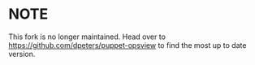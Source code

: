 NOTE
====

This fork is no longer maintained.  Head over to https://github.com/dpeters/puppet-opsview
to find the most up to date version.

